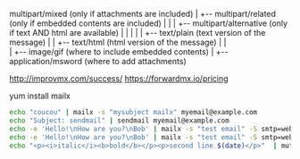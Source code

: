multipart/mixed (only if attachments are included)
|
+-- multipart/related (only if embedded contents are included) 
|    |
|    +-- multipart/alternative (only if text AND html are available)
|    |    |
|    |    +-- text/plain (text version of the message)
|    |    +-- text/html  (html version of the message)
|    |     
|    +-- image/gif  (where to include embedded contents)
|
+-- application/msword (where to add attachments)


http://improvmx.com/success/
https://forwardmx.io/pricing


yum install mailx
```sh
echo "coucou" | mailx -s "mysubject mailx" myemail@example.com
echo "Subject: sendmail" | sendmail myemail@example.com
echo -e 'Hello!\nHow are you?\nBob' | mailx -s "test email" -S smtp=webmail.bip.com:587 me@example.com
echo -e 'Hello!\nHow are you?\nBob' | mailx -s "test email" -S smtp=webmail.bip.com:587 me@example.com,me2@example.com
echo "<p><i>italic</i><b>bold</b></p><p>second line $(date)</p>"  | mutt -e "set content_type=text/html" -e 'set smtp_url = "smtp://webmail.bip.com"' -s "Subject of the Email" -- me@example.com
```
